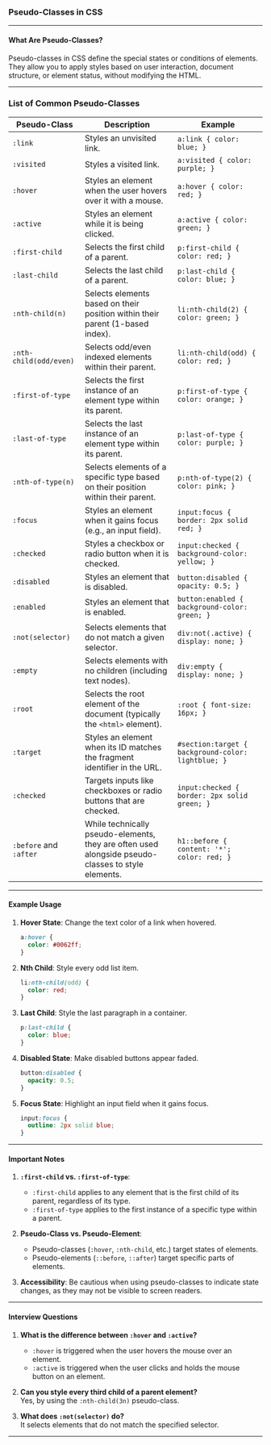 ### **Pseudo-Classes in CSS**

---

#### **What Are Pseudo-Classes?**  
Pseudo-classes in CSS define the special states or conditions of elements. They allow you to apply styles based on user interaction, document structure, or element status, without modifying the HTML.

---

### **List of Common Pseudo-Classes**

| **Pseudo-Class**        | **Description**                                                                                         | **Example**                                                                 |
|--------------------------|---------------------------------------------------------------------------------------------------------|-----------------------------------------------------------------------------|
| `:link`                 | Styles an unvisited link.                                                                               | `a:link { color: blue; }`                                                  |
| `:visited`              | Styles a visited link.                                                                                 | `a:visited { color: purple; }`                                             |
| `:hover`                | Styles an element when the user hovers over it with a mouse.                                           | `a:hover { color: red; }`                                                  |
| `:active`               | Styles an element while it is being clicked.                                                           | `a:active { color: green; }`                                               |
| `:first-child`          | Selects the first child of a parent.                                                                   | `p:first-child { color: red; }`                                            |
| `:last-child`           | Selects the last child of a parent.                                                                    | `p:last-child { color: blue; }`                                            |
| `:nth-child(n)`         | Selects elements based on their position within their parent (1-based index).                          | `li:nth-child(2) { color: green; }`                                        |
| `:nth-child(odd/even)`  | Selects odd/even indexed elements within their parent.                                                 | `li:nth-child(odd) { color: red; }`                                        |
| `:first-of-type`        | Selects the first instance of an element type within its parent.                                       | `p:first-of-type { color: orange; }`                                       |
| `:last-of-type`         | Selects the last instance of an element type within its parent.                                        | `p:last-of-type { color: purple; }`                                        |
| `:nth-of-type(n)`       | Selects elements of a specific type based on their position within their parent.                       | `p:nth-of-type(2) { color: pink; }`                                        |
| `:focus`                | Styles an element when it gains focus (e.g., an input field).                                          | `input:focus { border: 2px solid red; }`                                   |
| `:checked`              | Styles a checkbox or radio button when it is checked.                                                 | `input:checked { background-color: yellow; }`                              |
| `:disabled`             | Styles an element that is disabled.                                                                   | `button:disabled { opacity: 0.5; }`                                        |
| `:enabled`              | Styles an element that is enabled.                                                                    | `button:enabled { background-color: green; }`                              |
| `:not(selector)`        | Selects elements that do not match a given selector.                                                  | `div:not(.active) { display: none; }`                                      |
| `:empty`                | Selects elements with no children (including text nodes).                                             | `div:empty { display: none; }`                                             |
| `:root`                 | Selects the root element of the document (typically the `<html>` element).                            | `:root { font-size: 16px; }`                                               |
| `:target`               | Styles an element when its ID matches the fragment identifier in the URL.                             | `#section:target { background-color: lightblue; }`                         |
| `:checked`              | Targets inputs like checkboxes or radio buttons that are checked.                                     | `input:checked { border: 2px solid green; }`                               |
| `:before` and `:after`  | While technically pseudo-elements, they are often used alongside pseudo-classes to style elements.    | `h1::before { content: '*'; color: red; }`                                 |

---

#### **Example Usage**

1. **Hover State**: Change the text color of a link when hovered.  
   ```css
   a:hover {
     color: #0062ff;
   }
   ```

2. **Nth Child**: Style every odd list item.  
   ```css
   li:nth-child(odd) {
     color: red;
   }
   ```

3. **Last Child**: Style the last paragraph in a container.  
   ```css
   p:last-child {
     color: blue;
   }
   ```

4. **Disabled State**: Make disabled buttons appear faded.  
   ```css
   button:disabled {
     opacity: 0.5;
   }
   ```

5. **Focus State**: Highlight an input field when it gains focus.  
   ```css
   input:focus {
     outline: 2px solid blue;
   }
   ```

---

#### **Important Notes**

1. **`:first-child` vs. `:first-of-type`**:  
   - `:first-child` applies to any element that is the first child of its parent, regardless of its type.  
   - `:first-of-type` applies to the first instance of a specific type within a parent.

2. **Pseudo-Class vs. Pseudo-Element**:  
   - Pseudo-classes (`:hover`, `:nth-child`, etc.) target states of elements.  
   - Pseudo-elements (`::before`, `::after`) target specific parts of elements.

3. **Accessibility**: Be cautious when using pseudo-classes to indicate state changes, as they may not be visible to screen readers.

---

#### **Interview Questions**

1. **What is the difference between `:hover` and `:active`?**  
   - `:hover` is triggered when the user hovers the mouse over an element.  
   - `:active` is triggered when the user clicks and holds the mouse button on an element.

2. **Can you style every third child of a parent element?**  
   Yes, by using the `:nth-child(3n)` pseudo-class.

3. **What does `:not(selector)` do?**  
   It selects elements that do not match the specified selector.

---
